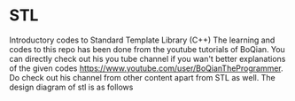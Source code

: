 # STL
Introductory codes to Standard Template Library (C++)
The learning and codes to this repo has been done from the youtube tutorials of BoQian. You can directly check out his you tube channel if you wan't better explanations 
of the given codes
https://www.youtube.com/user/BoQianTheProgrammer.
Do check out his channel from other content apart from STL as well.
The design diagram of stl is as follows

[](https://github.com/cl-rs/Images/blob/main/Screenshot%20(657).png)
